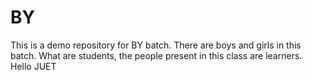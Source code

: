 # BY
This is a demo repository for BY batch.
There are boys and girls in this batch.
What are students, the people present in this class are learners.
Hello JUET


